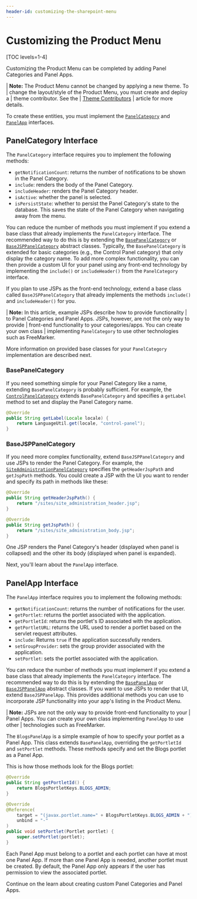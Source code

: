 ```yaml
---
header-id: customizing-the-sharepoint-menu
---
```


# Customizing the Product Menu

[TOC levels=1-4]

Customizing the Product Menu can be completed by adding Panel Categories and
Panel Apps.

| **Note:** The Product Menu cannot be changed by applying a new theme. To
| change the layout/style of the Product Menu, you must create and deploy a
| theme contributor. See the
| [Theme Contributors](/docs/7-2/frameworks/-/knowledge_base/f/packaging-independent-ui-resources-for-your-site)
| article for more details.

To create these entities, you must implement the
[`PanelCategory`](@app-ref@/application-list/latest/javadocs/com/liferay/application/list/PanelCategory.html)
and
[`PanelApp`](@app-ref@/application-list/latest/javadocs/com/liferay/application/list/PanelApp.html)
interfaces.

## PanelCategory Interface

The `PanelCategory` interface requires you to implement the following methods:

- `getNotificationCount`: returns the number of notifications to be shown in
  the Panel Category.
- `include`: renders the body of the Panel Category.
- `includeHeader`: renders the Panel Category header.
- `isActive`: whether the panel is selected.
- `isPersistState`: whether to persist the Panel Category's state to the
  database. This saves the state of the Panel Category when navigating away from
  the menu.

You can reduce the number of methods you must implement if you extend a base
class that already implements the `PanelCategory` interface. The recommended way
to do this is by extending the
[`BasePanelCategory`](@app-ref@/application-list/latest/javadocs/com/liferay/application/list/BasePanelCategory.html)
or
[`BaseJSPPanelCategory`](@app-ref@/application-list/latest/javadocs/com/liferay/application/list/BaseJSPPanelCategory.html)
abstract classes. Typically, the `BasePanelCategory` is extended for basic
categories (e.g., the Control Panel category) that only display the category
name. To add more complex functionality, you can then provide a custom UI for
your panel using any front-end technology by implementing the `include()` or
`includeHeader()` from the `PanelCategory` interface.

If you plan to use JSPs as the front-end technology, extend a base class called
`BaseJSPPanelCategory` that already implements the methods `include()` and
`includeHeader()` for you.
 
| **Note:** In this article, example JSPs describe how to provide functionality
| to Panel Categories and Panel Apps. JSPs, however, are not the only way to provide
| front-end functionality to your categories/apps. You can create your own class
| implementing `PanelCategory` to use other technologies such as FreeMarker.

More information on provided base classes for your `PanelCategory`
implementation are described next.

### BasePanelCategory

If you need something simple for your Panel Category like a name, extending
`BasePanelCategory` is probably sufficient. For example, the
[`ControlPanelCategory`](https://github.com/liferay/liferay-portal/blob/7.2.0-ga1/modules/apps/sharepoint-navigation/sharepoint-navigation-control-panel/src/main/java/com/liferay/sharepoint/navigation/control/panel/internal/application/list/ControlPanelCategory.java)
extends `BasePanelCategory` and specifies a `getLabel` method to set and display
the Panel Category name.

```java
@Override
public String getLabel(Locale locale) {
    return LanguageUtil.get(locale, "control-panel");
}
```

### BaseJSPPanelCategory

If you need more complex functionality, extend `BaseJSPPanelCategory` and use
JSPs to render the Panel Category. For example, the
[`SiteAdministrationPanelCategory`](https://github.com/liferay/liferay-portal/blob/7.2.0-ga1/modules/apps/sharepoint-navigation/sharepoint-navigation-site-administration/src/main/java/com/liferay/sharepoint/navigation/site/administration/internal/application/list/SiteAdministrationPanelCategory.java)
specifies the `getHeaderJspPath` and `getJspPath` methods. You could create
a JSP with the UI you want to render and specify its path in methods like these:

```java
@Override
public String getHeaderJspPath() {
    return "/sites/site_administration_header.jsp";
}

@Override
public String getJspPath() {
    return "/sites/site_administration_body.jsp";
}
```

One JSP renders the Panel Category's header (displayed when panel is collapsed)
and the other its body (displayed when panel is expanded).

Next, you'll learn about the `PanelApp` interface.

## PanelApp Interface

The `PanelApp` interface requires you to implement the following methods:

- `getNotificationCount`: returns the number of notifications for the user.
- `getPortlet`: returns the portlet associated with the application.
- `getPortletId`: returns the portlet's ID associated with the application.
- `getPortletURL`: returns the URL used to render a portlet based on the servlet
  request attributes.
- `include`: Returns `true` if the application successfully renders.
- `setGroupProvider`: sets the group provider associated with the application.
- `setPortlet`: sets the portlet associated with the application.

You can reduce the number of methods you must implement if you extend a base
class that already implements the `PanelCategory` interface. The recommended way
to do this is by extending the
[`BasePanelApp`](@app-ref@/application-list/latest/javadocs/com/liferay/application/list/BasePanelApp.html)
or
[`BaseJSPPanelApp`](@app-ref@/application-list/latest/javadocs/com/liferay/application/list/BaseJSPPanelApp.html)
abstract classes. If you want to use JSPs to render that UI, extend
`BaseJSPPanelApp`. This provides additional methods you can use to incorporate
JSP functionality into your app's listing in the Product Menu.

| **Note:** JSPs are not the only way to provide front-end functionality to your
| Panel Apps. You can create your own class implementing `PanelApp` to use other
| technologies such as FreeMarker.

The `BlogsPanelApp` is a simple example of how to specify your portlet as a
Panel App. This class extends `BasePanelApp`, overriding the `getPortletId` and
`setPortlet` methods. These methods specify and set the Blogs portlet as a Panel
App.

This is how those methods look for the Blogs portlet:

```java
@Override
public String getPortletId() {
    return BlogsPortletKeys.BLOGS_ADMIN;
}

@Override
@Reference(
    target = "(javax.portlet.name=" + BlogsPortletKeys.BLOGS_ADMIN + ")",
    unbind = "-"
)
public void setPortlet(Portlet portlet) {
    super.setPortlet(portlet);
}
```

Each Panel App must belong to a portlet and each portlet can have at most one
Panel App. If more than one Panel App is needed, another portlet must be
created. By default, the Panel App only appears if the user has permission to
view the associated portlet.

Continue on the learn about creating custom Panel Categories and Panel Apps.
